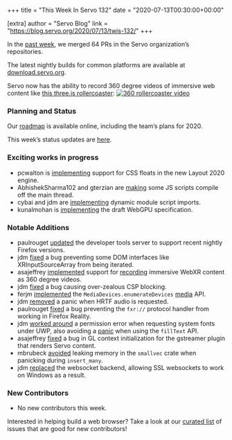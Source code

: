 +++
title = "This Week In Servo 132"
date = "2020-07-13T00:30:00+00:00"

[extra]
author = "Servo Blog"
link = "https://blog.servo.org/2020/07/13/twis-132/"
+++
<p>In the <a href="https://github.com/pulls?utf8=%E2%9C%93&amp;q=is%3Apr+is%3Amerged+closed%3A2020-07-06..2020-07-13+user%3Aservo+">past week</a>,
we merged 64 PRs in the Servo organization’s repositories.</p>

<p>The latest nightly builds for common platforms are available at <a href="https://download.servo.org/">download.servo.org</a>.</p>

<p>Servo now has the ability to record 360 degree videos of immersive web content like <a href="http://rawcdn.githack.com/mrdoob/three.js/master/examples/webxr_vr_rollercoaster.html">this three.js rollercoaster</a>:
<a href="http://www.youtube.com/watch?v=buivCKjTtbk" title="360 rollercoaster video"><img src="http://img.youtube.com/vi/buivCKjTtbk/0.jpg" alt="360 rollercoaster video" /></a></p>

<h3 id="planning-and-status">Planning and Status</h3>

<p>Our <a href="https://github.com/servo/servo/wiki/Roadmap">roadmap</a> is available online, including the team’s plans for 2020.</p>

<p>This week’s status updates are <a href="https://build.servo.org/standups/">here</a>.</p>

<h3 id="exciting-works-in-progress">Exciting works in progress</h3>

<ul>
  <li>pcwalton is <a href="https://github.com/servo/servo/pull/27216">implementing</a> support for CSS floats in the new Layout 2020 engine.</li>
  <li>AbhishekSharma102 and gterzian are <a href="https://github.com/servo/servo/pull/26710">making</a> some JS scripts compile off the main thread.</li>
  <li>cybai and jdm are <a href="https://github.com/servo/servo/pull/27026">implementing</a> dynamic module script imports.</li>
  <li>kunalmohan is <a href="https://github.com/servo/servo/projects/24">implementing</a> the draft WebGPU specification.</li>
</ul>

<h3 id="notable-additions">Notable Additions</h3>

<ul>
  <li>paulrouget <a href="https://github.com/servo/servo/pull/27229">updated</a> the developer tools server to support recent nightly Firefox versions.</li>
  <li>jdm <a href="https://github.com/servo/servo/pull/27227">fixed</a> a bug preventing some DOM interfaces like XRInputSourceArray from being iterated.</li>
  <li>asajeffrey <a href="https://github.com/servo/servo/pull/27224">implemented</a> support for <a href="https://github.com/servo/webxr/pull/181">recording</a> immersive WebXR content as 360 degree videos.</li>
  <li>jdm <a href="https://github.com/rust-ammonia/rust-content-security-policy/pull/30">fixed</a> a bug causing over-zealous CSP blocking.</li>
  <li>ferjm <a href="https://github.com/servo/servo/pull/27152">implemented</a> the <code class="language-plaintext highlighter-rouge">MediaDevices.enumerateDevices</code> <a href="https://github.com/servo/media/pull/368">media</a> API.</li>
  <li>jdm <a href="https://github.com/servo/media/pull/370">removed</a> a panic when HRTF audio is requested.</li>
  <li>paulrouget <a href="https://github.com/servo/servo/pull/27177">fixed</a> a bug preventing the <code class="language-plaintext highlighter-rouge">fxr://</code> protocol handler from working in Firefox Reality.</li>
  <li>jdm <a href="https://github.com/servo/font-kit/pull/156">worked around</a> a permission error when requesting system fonts under UWP, also avoiding a <a href="https://github.com/servo/servo/pull/27184">panic</a> when using the <code class="language-plaintext highlighter-rouge">fillText</code> API.</li>
  <li>asajeffrey <a href="https://github.com/servo/servo/pull/27142">fixed</a> a bug in GL context initialization for the gstreamer plugin that renders Servo content.</li>
  <li>mbrubeck <a href="https://github.com/servo/rust-smallvec/pull/213">avoided</a> leaking memory in the <code class="language-plaintext highlighter-rouge">smallvec</code> crate when panicking during <code class="language-plaintext highlighter-rouge">insert_many</code>.</li>
  <li>jdm <a href="https://github.com/servo/servo/pull/27164">replaced</a> the websocket backend, allowing SSL websockets to work on Windows as a result.</li>
</ul>

<h3 id="new-contributors">New Contributors</h3>

<ul>
  <li>No new contributors this week.</li>
</ul>

<p>Interested in helping build a web browser? Take a look at our <a href="https://starters.servo.org/">curated list</a> of issues that are good for new contributors!</p>